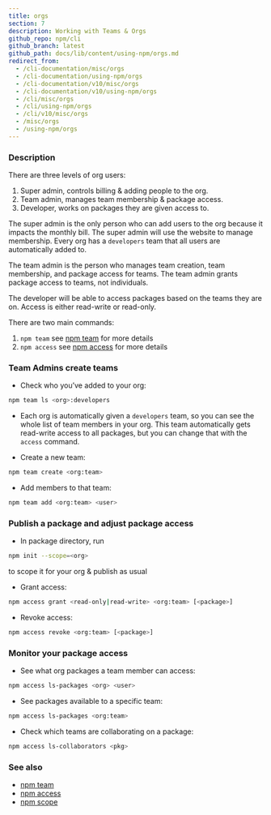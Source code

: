 ```yaml
---
title: orgs
section: 7
description: Working with Teams & Orgs
github_repo: npm/cli
github_branch: latest
github_path: docs/lib/content/using-npm/orgs.md
redirect_from:
  - /cli-documentation/misc/orgs
  - /cli-documentation/using-npm/orgs
  - /cli-documentation/v10/misc/orgs
  - /cli-documentation/v10/using-npm/orgs
  - /cli/misc/orgs
  - /cli/using-npm/orgs
  - /cli/v10/misc/orgs
  - /misc/orgs
  - /using-npm/orgs
---
```


### Description

There are three levels of org users:

1. Super admin, controls billing & adding people to the org.
2. Team admin, manages team membership & package access.
3. Developer, works on packages they are given access to.

The super admin is the only person who can add users to the org because it impacts the monthly bill. The super admin will use the website to manage membership. Every org has a `developers` team that all users are automatically added to.

The team admin is the person who manages team creation, team membership, and package access for teams. The team admin grants package access to teams, not individuals.

The developer will be able to access packages based on the teams they are on. Access is either read-write or read-only.

There are two main commands:

1. `npm team` see [npm team](/cli/v10/commands/npm-team) for more details
2. `npm access` see [npm access](/cli/v10/commands/npm-access) for more details

### Team Admins create teams

- Check who you’ve added to your org:

```bash
npm team ls <org>:developers
```

- Each org is automatically given a `developers` team, so you can see the whole list of team members in your org. This team automatically gets read-write access to all packages, but you can change that with the `access` command.

- Create a new team:

```bash
npm team create <org:team>
```

- Add members to that team:

```bash
npm team add <org:team> <user>
```

### Publish a package and adjust package access

- In package directory, run

```bash
npm init --scope=<org>
```

to scope it for your org & publish as usual

- Grant access:

```bash
npm access grant <read-only|read-write> <org:team> [<package>]
```

- Revoke access:

```bash
npm access revoke <org:team> [<package>]
```

### Monitor your package access

- See what org packages a team member can access:

```bash
npm access ls-packages <org> <user>
```

- See packages available to a specific team:

```bash
npm access ls-packages <org:team>
```

- Check which teams are collaborating on a package:

```bash
npm access ls-collaborators <pkg>
```

### See also

- [npm team](/cli/v10/commands/npm-team)
- [npm access](/cli/v10/commands/npm-access)
- [npm scope](/cli/v10/using-npm/scope)
